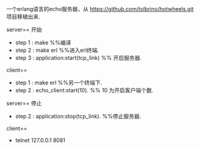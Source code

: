 一个erlang语言的echo服务器，从 https://github.com/tolbrino/hotwheels.git 项目移植出来.

server== 开始
* step 1 : make %%编译
* step 2 : make erl  %%进入erl终端.
* step 3 : application:start(tcp_link) %% 开启服务器.


client==
* step 1 : make erl %%另一个终端下.
* step 2 : echo_client:start(10).  %% 10 为开启客户端个数.

server== 停止
* step 2 : application:stop(tcp_link). %%停止服务器.


client==
* telnet 127.0.0.1 8081
